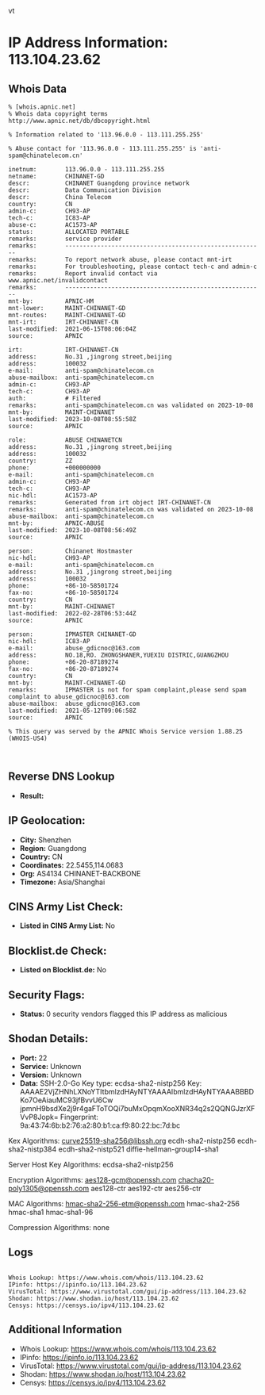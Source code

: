 vt
# IP Address Information: 113.104.23.62

## Whois Data
```
% [whois.apnic.net]
% Whois data copyright terms    http://www.apnic.net/db/dbcopyright.html

% Information related to '113.96.0.0 - 113.111.255.255'

% Abuse contact for '113.96.0.0 - 113.111.255.255' is 'anti-spam@chinatelecom.cn'

inetnum:        113.96.0.0 - 113.111.255.255
netname:        CHINANET-GD
descr:          CHINANET Guangdong province network
descr:          Data Communication Division
descr:          China Telecom
country:        CN
admin-c:        CH93-AP
tech-c:         IC83-AP
abuse-c:        AC1573-AP
status:         ALLOCATED PORTABLE
remarks:        service provider
remarks:        --------------------------------------------------------
remarks:        To report network abuse, please contact mnt-irt
remarks:        For troubleshooting, please contact tech-c and admin-c
remarks:        Report invalid contact via www.apnic.net/invalidcontact
remarks:        --------------------------------------------------------
mnt-by:         APNIC-HM
mnt-lower:      MAINT-CHINANET-GD
mnt-routes:     MAINT-CHINANET-GD
mnt-irt:        IRT-CHINANET-CN
last-modified:  2021-06-15T08:06:04Z
source:         APNIC

irt:            IRT-CHINANET-CN
address:        No.31 ,jingrong street,beijing
address:        100032
e-mail:         anti-spam@chinatelecom.cn
abuse-mailbox:  anti-spam@chinatelecom.cn
admin-c:        CH93-AP
tech-c:         CH93-AP
auth:           # Filtered
remarks:        anti-spam@chinatelecom.cn was validated on 2023-10-08
mnt-by:         MAINT-CHINANET
last-modified:  2023-10-08T08:55:58Z
source:         APNIC

role:           ABUSE CHINANETCN
address:        No.31 ,jingrong street,beijing
address:        100032
country:        ZZ
phone:          +000000000
e-mail:         anti-spam@chinatelecom.cn
admin-c:        CH93-AP
tech-c:         CH93-AP
nic-hdl:        AC1573-AP
remarks:        Generated from irt object IRT-CHINANET-CN
remarks:        anti-spam@chinatelecom.cn was validated on 2023-10-08
abuse-mailbox:  anti-spam@chinatelecom.cn
mnt-by:         APNIC-ABUSE
last-modified:  2023-10-08T08:56:49Z
source:         APNIC

person:         Chinanet Hostmaster
nic-hdl:        CH93-AP
e-mail:         anti-spam@chinatelecom.cn
address:        No.31 ,jingrong street,beijing
address:        100032
phone:          +86-10-58501724
fax-no:         +86-10-58501724
country:        CN
mnt-by:         MAINT-CHINANET
last-modified:  2022-02-28T06:53:44Z
source:         APNIC

person:         IPMASTER CHINANET-GD
nic-hdl:        IC83-AP
e-mail:         abuse_gdicnoc@163.com
address:        NO.18,RO. ZHONGSHANER,YUEXIU DISTRIC,GUANGZHOU
phone:          +86-20-87189274
fax-no:         +86-20-87189274
country:        CN
mnt-by:         MAINT-CHINANET-GD
remarks:        IPMASTER is not for spam complaint,please send spam complaint to abuse_gdicnoc@163.com
abuse-mailbox:  abuse_gdicnoc@163.com
last-modified:  2021-05-12T09:06:58Z
source:         APNIC

% This query was served by the APNIC Whois Service version 1.88.25 (WHOIS-US4)



```
## Reverse DNS Lookup
- **Result:** 

## IP Geolocation:
- **City:** Shenzhen
- **Region:** Guangdong
- **Country:** CN
- **Coordinates:** 22.5455,114.0683
- **Org:** AS4134 CHINANET-BACKBONE
- **Timezone:** Asia/Shanghai

## CINS Army List Check:
- **Listed in CINS Army List:** 
No

## Blocklist.de Check:
- **Listed on Blocklist.de:** 
No

## Security Flags:
- **Status:** 0 security vendors flagged this IP address as malicious

## Shodan Details:
- **Port:** 22
- **Service:** Unknown
- **Version:** Unknown
- **Data:** SSH-2.0-Go
Key type: ecdsa-sha2-nistp256
Key: AAAAE2VjZHNhLXNoYTItbmlzdHAyNTYAAAAIbmlzdHAyNTYAAABBBDKo7OeAiauMC93jfBvvU6Cw
jpmnH9bsdXe2j9r4gaFToTOQi7buMxOpqmXooXNR34q2s2QQNGJzrXFVvP8Jopk=
Fingerprint: 9a:43:74:6b:b2:76:a2:80:b1:ca:f9:80:22:bc:7d:bc

Kex Algorithms:
	curve25519-sha256@libssh.org
	ecdh-sha2-nistp256
	ecdh-sha2-nistp384
	ecdh-sha2-nistp521
	diffie-hellman-group14-sha1

Server Host Key Algorithms:
	ecdsa-sha2-nistp256

Encryption Algorithms:
	aes128-gcm@openssh.com
	chacha20-poly1305@openssh.com
	aes128-ctr
	aes192-ctr
	aes256-ctr

MAC Algorithms:
	hmac-sha2-256-etm@openssh.com
	hmac-sha2-256
	hmac-sha1
	hmac-sha1-96

Compression Algorithms:
	none


## Logs
```

Whois Lookup: https://www.whois.com/whois/113.104.23.62
IPinfo: https://ipinfo.io/113.104.23.62
VirusTotal: https://www.virustotal.com/gui/ip-address/113.104.23.62
Shodan: https://www.shodan.io/host/113.104.23.62
Censys: https://censys.io/ipv4/113.104.23.62

```
## Additional Information
- Whois Lookup: https://www.whois.com/whois/113.104.23.62
- IPinfo: https://ipinfo.io/113.104.23.62
- VirusTotal: https://www.virustotal.com/gui/ip-address/113.104.23.62
- Shodan: https://www.shodan.io/host/113.104.23.62
- Censys: https://censys.io/ipv4/113.104.23.62

